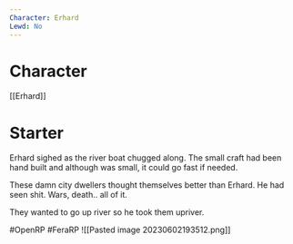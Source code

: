 ```yaml
---
Character: Erhard
Lewd: No
---
```

# Character
[[Erhard]]

# Starter
Erhard sighed as the river boat chugged along. The small craft had been hand built and although was small, it could go fast if needed.

These damn city dwellers thought themselves better than Erhard. He had seen shit. Wars, death.. all of it.

They wanted to go up river so he took them upriver.

#OpenRP #FeraRP
![[Pasted image 20230602193512.png]]